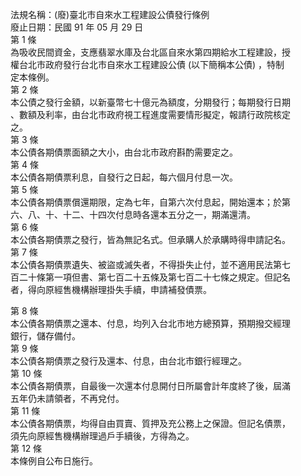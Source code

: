 法規名稱：(廢)臺北市自來水工程建設公債發行條例  
廢止日期：民國 91 年 05 月 29 日  
第 1 條  
為吸收民間資金，支應翡翠水庫及台北區自來水第四期給水工程建設，授  
權台北市政府發行台北市自來水工程建設公債 (以下簡稱本公債) ，特制  
定本條例。  
第 2 條  
本公債之發行金額，以新臺幣七十億元為額度，分期發行；每期發行日期  
、數額及利率，由台北市政府視工程進度需要情形擬定，報請行政院核定  
之。  
第 3 條  
本公債各期債票面額之大小，由台北市政府斟酌需要定之。  
第 4 條  
本公債各期債票利息，自發行之日起，每六個月付息一次。  
第 5 條  
本公債各期債票償還期限，定為七年，自第六次付息起，開始還本；於第  
六、八、十、十二、十四次付息時各還本五分之一，期滿還清。  
第 6 條  
本公債各期債票之發行，皆為無記名式。但承購人於承購時得申請記名。  
第 7 條  
本公債各期債票遺失、被盜或滅失者，不得掛失止付，並不適用民法第七  
百二十條第一項但書、第七百二十五條及第七百二十七條之規定。但記名  
者，得向原經售機構辦理掛失手續，申請補發債票。  


第 8 條  
本公債各期債票之還本、付息，均列入台北市地方總預算，預期撥交經理  
銀行，儲存備付。  
第 9 條  
本公債各期債票之發行及還本、付息，由台北市銀行經理之。  
第 10 條  
本公債各期債票，自最後一次還本付息開付日所屬會計年度終了後，屆滿  
五年仍未請領者，不再兌付。  
第 11 條  
本公債各期債票，均得自由買賣、質押及充公務上之保證。但記名債票，  
須先向原經售機構辦理過戶手續後，方得為之。  
第 12 條  
本條例自公布日施行。  


